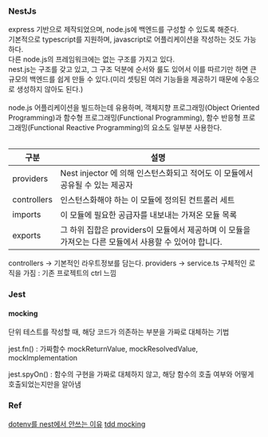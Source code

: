 ### NestJs

express 기반으로 제작되었으며, node.js에 백엔드를 구성할 수 있도록 해준다.<br />
기본적으로 typescript를 지원하며, javascript로 어플리케이션을 작성하는 것도 가능하다.<br />
다른 node.js의 프레임워크에는 없는 구조를 가지고 있다.<br />
nest.js는 구조를 갖고 있고, 그 구조 덕분에 순서와 룰도 있어서 이를 따르기만 하면 큰 규모의 백엔드를 쉽게 만들 수 있다.(미리 셋팅된 여러 기능들을 제공하기 때문에 수동으로 생성하지 않아도 된다.)<br /><br />
node.js 어플리케이션을 빌드하는데 유용하며, 객체지향 프로그래밍(Object Oriented Programming)과 함수형 프로그래밍(Functional Programming), 함수 반응형 프로그래밍(Functional Reactive Programming)의 요소도 일부분 사용한다.<br /><br />

| 구분        | 설명                                                                                                   |
| ----------- | ------------------------------------------------------------------------------------------------------ |
| providers   | Nest injector 에 의해 인스턴스화되고 적어도 이 모듈에서 공유될 수 있는 제공자                          |
| controllers | 인스턴스화해야 하는 이 모듈에 정의된 컨트롤러 세트                                                     |
| imports     | 이 모듈에 필요한 공급자를 내보내는 가져온 모듈 목록                                                    |
| exports     | 그 하위 집합은 providers이 모듈에서 제공하며 이 모듈을 가져오는 다른 모듈에서 사용할 수 있어야 합니다. |

controllers -> 기본적인 라우트정보를 담는다.
providers -> service.ts 구체적인 로직을 가짐 : 기존 프로젝트의 ctrl 느낌

### Jest

#### mocking

단위 테스트를 작성할 때, 해당 코드가 의존하는 부분을 가짜로 대체하는 기법

jest.fn() : 가짜함수
mockReturnValue, mockResolvedValue, mockImplementation

jest.spyOn() : 함수의 구현을 가짜로 대체하지 않고, 해당 함수의 호출 여부와 어떻게 호출되었는지만을 알아냄

### Ref

<a href="https://darrengwon.tistory.com/965">dotenv를 nest에서 안쓰는 이유</a>
<a href="https://www.daleseo.com/jest-fn-spy-on/">tdd mocking </a>
